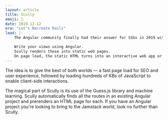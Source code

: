 ```yaml
---
layout: article
title: Scully
emoji: 🤔
date: 2019-12-12
era: "Let's Recreate Rails"
lead: |-
    The Angular community finally had their answer for SSGs in 2019 with Scully. Scully follows a similar model to Gatsby:

    Write your views using Angular.
    Scully renders these into static web pages.
    On page load, the static HTML turns into an interactive web app or SPA through hydration.
---
```


The idea is to give the best of both worlds — a fast page load for SEO and user experience, followed by loading hundreds of KBs of JavaScript to enable client-side interactions.

The magical part of Scully is its use of the Guess.js library and machine learning. Scully automatically finds all the routes in an existing Angular project and prerenders an HTML page for each. If you have an Angular project you're looking to bring to the Jamstack world, look no further than Scully.